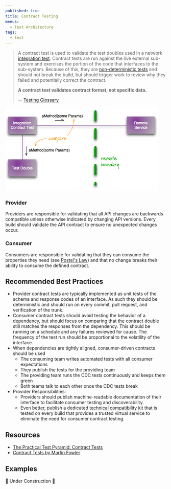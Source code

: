 ```yaml
---
published: true
title: Contract Testing
menus:
  - Test Architecture
tags:
  - test
---
```


> A contract test is used to validate the test doubles used in a network [integration test](../glossary#integration-test). Contract tests are run against the live external sub-system and exercises the portion of the code that interfaces to the sub-system. Because of this, they are [non-deterministic tests](../glossary#non-deterministic-test) and should not break the build, but should trigger work to review why they failed and potentially correct the contract.
>
> **A contract test validates contract format, not specific data.**
>
> -- [Testing Glossary](../glossary#contract-test)

![Contract Test](../images/testing-images/contract-test.png#width=50%)

### Provider

Providers are responsible for validating that all API changes are backwards compatible unless otherwise indicated by changing API
versions. Every build should validate the API contract to ensure no unexpected changes occur.

### Consumer

Consumers are responsible for validating that they can consume the properties they need (see [Postel's Law](https://en.wikipedia.org/wiki/Robustness_principle)) and that no change
breaks their ability to consume the defined contract.

## Recommended Best Practices

- Provider contract tests are typically implemented as unit tests of the schema and response codes of an interface. As such they should be deterministic and should run on every commit, pull request, and verification of the trunk.
- Consumer contract tests should avoid testing the behavior of a dependency, but should focus on comparing that the contract double still matches the responses from the dependency. This should be running on a schedule and any failures reviewed for cause. The frequency of the test run should be proportional to the volatility of the interface.
- When dependencies are tightly aligned, consumer-driven contracts should be used
  - The consuming team writes automated tests with all consumer expectations
  - They publish the tests for the providing team
  - The providing team runs the CDC tests continuously and keeps them green
  - Both teams talk to each other once the CDC tests break
- Provider Responsibilities:
  - Providers should publish machine-readable documentation of their interface to facilitate consumer testing and discoverability.
  - Even better, publish a dedicated [technical compatibility kit](https://paulhammant.com/2019/06/14/tcks-and-servirtium/) that is tested on every build that provides a trusted virtual service to eliminate the need for consumer contract testing.

## Resources

- [The Practical Test Pyramid: Contract Tests](https://martinfowler.com/articles/practical-test-pyramid.html#ContractTests)
- [Contract Tests by Martin Fowler](https://martinfowler.com/bliki/ContractTest.html)

## Examples

🚧 Under Construction 🚧
